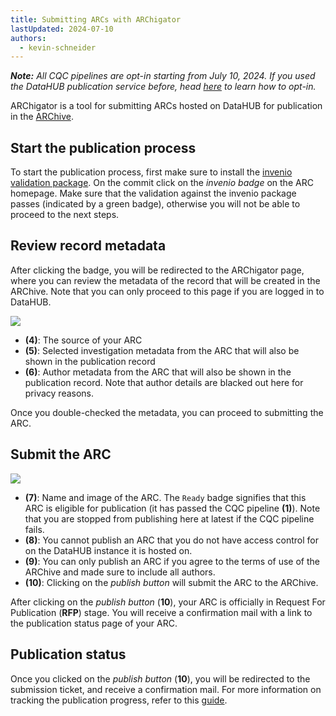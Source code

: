 ```yaml
---
title: Submitting ARCs with ARChigator
lastUpdated: 2024-07-10
authors:
  - kevin-schneider
---
```


_**Note:** All CQC pipelines are opt-in starting from July 10, 2024. If you used the DataHUB publication service before, head [here](/arc-validation/validation-packages) to learn how to opt-in._

ARChigator is a tool for submitting ARCs hosted on DataHUB for publication in the [ARChive](https://archive.nfdi4plants.org/communities/dataplant).

## Start the publication process

To start the publication process, first make sure to install the [invenio validation package](https://avpr.nfdi4plants.org/package/invenio). On the commit click on the _invenio badge_ on the ARC homepage. Make sure that the validation against the invenio package  passes (indicated by a green badge), otherwise you will not be able to proceed to the next steps.

## Review record metadata

After clicking the badge, you will be redirected to the ARChigator page, where you can review the metadata of the record that will be created in the ARChive. Note that you can only proceed to this page if you are logged in to DataHUB.

![](@images/data-publications/archigator-metadata-review.png)

- **(4)**: The source of your ARC
- **(5)**: Selected investigation metadata from the ARC that will also be shown in the publication record
- **(6)**: Author metadata from the ARC that will also be shown in the publication record. Note that author details are blacked out here for privacy reasons.

Once you double-checked the metadata, you can proceed to submitting the ARC.

## Submit the ARC


![](@images/data-publications/archigator-submit.png)

- **(7)**: Name and image of the ARC. The `Ready` badge signifies that this ARC is eligible for publication (it has passed the CQC pipeline **(1)**). Note that you are stopped from publishing here at latest if the CQC pipeline fails.
- **(8)**: You cannot publish an ARC that you do not have access control for on the DataHUB instance it is hosted on.
- **(9)**: You can only publish an ARC if you agree to the terms of use of the ARChive and made sure to include all authors.
- **(10)**: Clicking on the _publish button_ will submit the ARC to the ARChive.

After clicking on the _publish button_ (**10**), your ARC is officially in Request For Publication (**RFP**) stage. You will receive a confirmation mail with a link to the publication status page of your ARC.

## Publication status

Once you clicked on the _publish button_ (**10**), you will be redirected to the submission ticket, and receive a confirmation mail. For more information on tracking the publication progress, refer to this [guide](/datahub/data-publications/datahub-data-publications-status).

